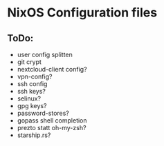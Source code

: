 # NixOS Configuration files

## ToDo:
- user config splitten
- git crypt
- nextcloud-client config?
- vpn-config?
- ssh config
- ssh keys?
- selinux?
- gpg keys?
- password-stores?
- gopass shell completion
- prezto statt oh-my-zsh?
- starship.rs?
